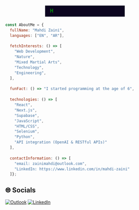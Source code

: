 <p align="center"><img width="50%" src="https://github.com/mmzaini/mmzaini/raw/main/lang.gif" alt="lang" /></p>

<!--

><h1 align="center">
  <img src="https://raw.githubusercontent.com/mmzaini/mmzaini/master/name.svg" alt="Mahdi Zaini" />
</h1>

-->

```javascript
const AboutMe = {
  fullName: "Mahdi Zaini",
  languages: ["EN", "AR"],

  fetchInterests: () => [
    "Web Development",
    "Nature",
    "Mixed Martial Arts",
    "Technology",
    "Engineering",
  ],

  funFact: () => "I started programming at the age of 6",

  technologies: () => [
    "React",
    "Next.js",
    "Supabase",
    "JavaScript",
    "HTML/CSS",
    "Selenium",
    "Python",
    "API integration (OpenAI & RESTful APIs)"
  ],

  contactInformation: () => [
    "email: zainimahdi@outlook.com",
    "LinkedIn: https://www.linkedin.com/in/mahdi-zaini"
  ]};
```

## 🌐 Socials
[![Outlook](https://img.shields.io/badge/Gmail-D14836?style=for-the-badge&logo=gmail&logoColor=white)](mailto:zainimahdi@outlook.com) [![LinkedIn](https://img.shields.io/badge/LinkedIn-0077B5?style=for-the-badge&logo=linkedin&logoColor=white)](https://www.linkedin.com/in/mahdi-zaini/) 
